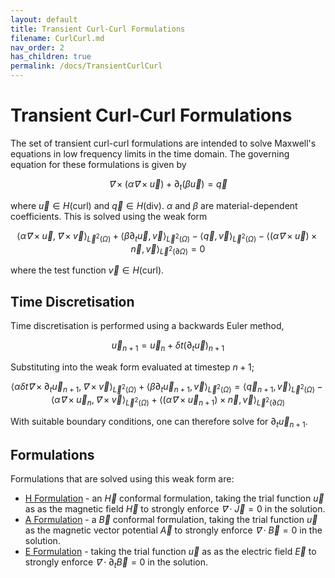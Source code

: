 ```yaml
---
layout: default
title: Transient Curl-Curl Formulations
filename: CurlCurl.md
nav_order: 2
has_children: true
permalink: /docs/TransientCurlCurl
---
```

# Transient Curl-Curl Formulations
The set of transient curl-curl formulations are intended to solve Maxwell's equations in low frequency limits in the time domain.
The governing equation for these formulations is given by

$$
\vec ∇× \left(α \vec ∇× \vec u\right) +\partial_t \left(β \vec u \right) = \vec q
$$

where $\vec u ∈ H(\mathrm{curl})$ and $\vec q ∈ H(\mathrm{div})$. $α$ and $β$ are material-dependent coefficients.
This is solved using the weak form

$$
\langle\alpha \vec ∇× \vec u, \vec ∇× \vec v \rangle_{\vec L^2(\Omega)} + \langle\beta \partial_t \vec u, \vec v \rangle_{\vec L^2(\Omega)} - \langle\vec q, \vec v\rangle_{\vec L^2(\Omega)} - \langle(α \vec ∇× \vec u) × \vec n, \vec v\rangle_{\vec L^2(\partial \Omega)} = 0
$$

where the test function $\vec v ∈ H(\mathrm{curl})$.

## Time Discretisation
Time discretisation is performed using a backwards Euler method, 

$$
\vec u_{n+1} = \vec u_{n} + \delta t \left(\partial_t \vec u\right)_{n+1}
$$

Substituting into the weak form evaluated at timestep $n+1$;

$$
\langle\alpha \delta t \vec ∇× \partial_t \vec u_{n+1}, \vec ∇× \vec v \rangle_{\vec L^2(\Omega)} +
\langle\beta \partial_t \vec u_{n+1}, \vec v \rangle_{\vec L^2(\Omega)} = \langle\vec q_{n+1}, \vec v\rangle_{\vec L^2(\Omega)} -\langle\alpha \vec ∇× \vec u_n, \vec ∇× \vec v \rangle_{\vec L^2(\Omega)} + \langle(α \vec ∇× \vec u_{n+1}) × \vec n, \vec v\rangle_{\vec L^2(\partial \Omega)}
$$

With suitable boundary conditions, one can therefore solve for $\partial_t \vec u_{n+1}$.

## Formulations
Formulations that are solved using this weak form are:
- [H Formulation](HFormulation.md) - an $\vec H$ conformal formulation, taking the trial function $\vec u$ as as the magnetic field $\vec H$ to strongly enforce $\vec ∇ \cdot \vec J = 0$ in the solution.
- [A Formulation](AFormulation.md) - a $\vec B$ conformal formulation, taking the trial function $\vec u$ as the magnetic vector potential $\vec A$ to strongly enforce $\vec ∇ \cdot \vec B = 0$ in the solution. 
- [E Formulation](EFormulation.md) - taking the trial function $\vec u$ as as the electric field $\vec E$ to strongly enforce $\vec ∇ \cdot \partial_t \vec B = 0$ in the solution.
